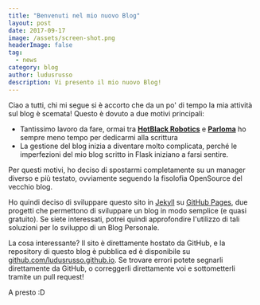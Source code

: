 ```yaml
---
title: "Benvenuti nel mio nuovo Blog"
layout: post
date: 2017-09-17
image: /assets/screen-shot.png
headerImage: false
tag:
  - news
category: blog
author: ludusrusso
description: Vi presento il mio nuovo Blog!
---
```



Ciao a tutti,
chi mi segue si è accorto che da un po' di tempo la mia attività sul blog
è scemata! Questo è dovuto a due motivi principali:

 - Tantissimo lavoro da fare, ormai tra **[HotBlack Robotics](http://hotblackrobotics.com)** e **[Parloma](http://parloma.github.com)** ho sempre meno tempo per dedicarmi alla scrittura
 - La gestione del blog inizia a diventare molto complicata, perché le imperfezioni del mio blog scritto in Flask iniziano a farsi sentire.

Per questi motivi, ho deciso di spostarmi completamente su un manager diverso e più testato,
ovviamente seguendo la fisolofia OpenSource del vecchio blog.

Ho quindi deciso di sviluppare questo sito in [Jekyll](https://jekyllrb.com/) su [GitHub Pages](https://pages.github.com/),
due progetti che permettono di sviluppare un blog in modo semplice (e quasi gratuito).
Se siete interessati, potrei quindi approfondire l'utilizzo di tali soluzioni per lo sviluppo di un Blog Personale.

La cosa interessante? Il sito è direttamente hostato da GitHub, e la repository di questo blog è pubblica ed è disponibile su [github.com/ludusrusso.github.io](http://github.com/ludusrusso.github.io). Se trovare errori potete segnarli direttamente da GitHub, o correggerli direttamente voi e sottometterli tramite un pull request!

A presto :D
